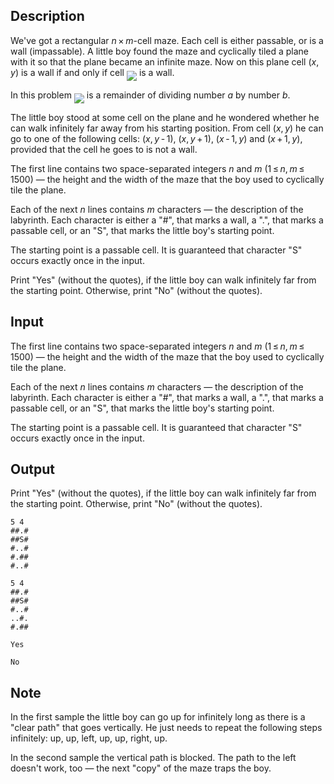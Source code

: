 ## Description

<div><p>We've got a rectangular <span class="tex-span"><i>n</i> × <i>m</i></span>-cell maze. Each cell is either passable, or is a wall (impassable). A little boy found the maze and cyclically tiled a plane with it so that the plane became an infinite maze. Now on this plane cell <span class="tex-span">(<i>x</i>, <i>y</i>)</span> is a wall if and only if cell <img align="middle" class="tex-formula" src="file://ExLpYRU1.png" style="max-width: 100.0%;max-height: 100.0%;"> is a wall.</p><p>In this problem <img align="middle" class="tex-formula" src="file://8Js6240K.png" style="max-width: 100.0%;max-height: 100.0%;"> is a remainder of dividing number <span class="tex-span"><i>a</i></span> by number <span class="tex-span"><i>b</i></span>.</p><p>The little boy stood at some cell on the plane and he wondered whether he can walk infinitely far away from his starting position. From cell <span class="tex-span">(<i>x</i>, <i>y</i>)</span> he can go to one of the following cells: <span class="tex-span">(<i>x</i>, <i>y</i> - 1)</span>, <span class="tex-span">(<i>x</i>, <i>y</i> + 1)</span>, <span class="tex-span">(<i>x</i> - 1, <i>y</i>)</span> and <span class="tex-span">(<i>x</i> + 1, <i>y</i>)</span>, provided that the cell he goes to is not a wall.</p></div><div class="input-specification"><p>The first line contains two space-separated integers <span class="tex-span"><i>n</i></span> and <span class="tex-span"><i>m</i></span> (<span class="tex-span">1 ≤ <i>n</i>, <i>m</i> ≤ 1500</span>) — the height and the width of the maze that the boy used to cyclically tile the plane.</p><p>Each of the next <span class="tex-span"><i>n</i></span> lines contains <span class="tex-span"><i>m</i></span> characters — the description of the labyrinth. Each character is either a "<span class="tex-font-style-tt">#</span>", that marks a wall, a "<span class="tex-font-style-tt">.</span>", that marks a passable cell, or an "<span class="tex-font-style-tt">S</span>", that marks the little boy's starting point. </p><p>The starting point is a passable cell. It is guaranteed that character "<span class="tex-font-style-tt">S</span>" occurs exactly once in the input.</p></div><div class="output-specification"><p>Print "<span class="tex-font-style-tt">Yes</span>" (without the quotes), if the little boy can walk infinitely far from the starting point. Otherwise, print "<span class="tex-font-style-tt">No</span>" (without the quotes).</p></div>

## Input

<p>The first line contains two space-separated integers <span class="tex-span"><i>n</i></span> and <span class="tex-span"><i>m</i></span> (<span class="tex-span">1 ≤ <i>n</i>, <i>m</i> ≤ 1500</span>) — the height and the width of the maze that the boy used to cyclically tile the plane.</p><p>Each of the next <span class="tex-span"><i>n</i></span> lines contains <span class="tex-span"><i>m</i></span> characters — the description of the labyrinth. Each character is either a "<span class="tex-font-style-tt">#</span>", that marks a wall, a "<span class="tex-font-style-tt">.</span>", that marks a passable cell, or an "<span class="tex-font-style-tt">S</span>", that marks the little boy's starting point. </p><p>The starting point is a passable cell. It is guaranteed that character "<span class="tex-font-style-tt">S</span>" occurs exactly once in the input.</p>

## Output

<p>Print "<span class="tex-font-style-tt">Yes</span>" (without the quotes), if the little boy can walk infinitely far from the starting point. Otherwise, print "<span class="tex-font-style-tt">No</span>" (without the quotes).</p>





```input1
5 4
##.#
##S#
#..#
#.##
#..#

```




```input2
5 4
##.#
##S#
#..#
..#.
#.##

```




```output1
Yes

```




```output2
No

```



## Note

<p>In the first sample the little boy can go up for infinitely long as there is a "clear path" that goes vertically. He just needs to repeat the following steps infinitely: up, up, left, up, up, right, up.</p><p>In the second sample the vertical path is blocked. The path to the left doesn't work, too — the next "copy" of the maze traps the boy.</p>
